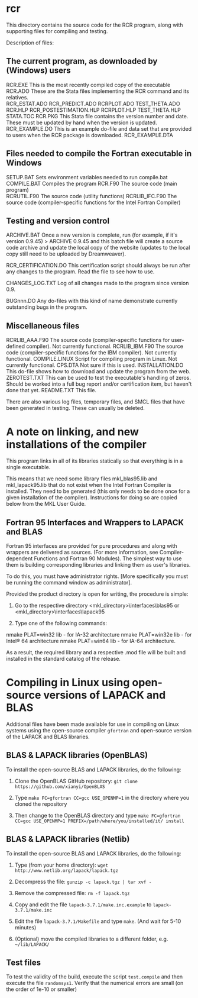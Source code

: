 # rcr
This directory contains the source code for the RCR program, along with supporting files for compiling and testing.

Description of files:

## The current program, as downloaded by (Windows) users
RCR.EXE			This is the most recently compiled copy of the executable
RCR.ADO			These are the Stata files implementing the RCR command and its relatives.			
RCR_ESTAT.ADO
RCR_PREDICT.ADO
RCRPLOT.ADO
TEST_THETA.ADO
RCR.HLP
RCR_POSTESTIMATION.HLP
RCRPLOT.HLP
TEST_THETA.HLP
STATA.TOC
RCR.PKG			This Stata file contains the version number and date.
			These must be updated by hand when the version is updated.
RCR_EXAMPLE.DO		This is an example do-file and data set that are provided to users when the RCR package is downloaded.
RCR_EXAMPLE.DTA

## Files needed to compile the Fortran executable in Windows
SETUP.BAT		Sets environment variables needed to run compile.bat
COMPILE.BAT		Compiles the program
RCR.F90			The source code (main program)  
RCRUTIL.F90		The source code (utility functions)
RCRLIB_IFC.F90		The source code (compiler-specific functions for the Intel Fortran Compiler)

## Testing and version control
ARCHIVE.BAT		Once a new version is complete, run (for example, if it's version 0.9.45) 
                        >  ARCHIVE 0.9.45
			and this batch file will create a source code archive and update the local 
			copy of the website (updates to the local copy still need to be uploaded by Dreamweaver).

RCR_CERTIFICATION.DO	This certification script should always be run after any changes to the program.  Read the file to see how to use.

CHANGES_LOG.TXT		Log of all changes made to the program since version 0.9.


BUGnnn.DO		Any do-files with this kind of name demonstrate currently outstanding bugs in the program.  


## Miscellaneous files
RCRLIB_AAA.F90		The source code (compiler-specific functions for user-defined compiler).  Not currently functional.
RCRLIB_IBM.F90		The source code (compiler-specific functions for the IBM compiler).  Not currently functional.
COMPILE.LINUX		Script for compiling program in Linux.  Not currently functional.
CPS.DTA			Not sure if this is used.
INSTALLATION.DO		This do-file shows how to download and update the program from the web.
ZEROTEST.TXT		This can be used to test the executable's handling of zeros.  
			Should be worked into a full bug report and/or certification item, but haven't done that yet.
README.TXT		This file.

There are also various log files, temporary files, and SMCL files that have been generated in testing.  These can usually be deleted.




# A note on linking, and new installations of the compiler

This program links in all of its libraries statically so that everything is in a single executable.  

This means that we need some library files mkl_blas95.lib and mkl_lapack95.lib that do not exist when the Intel Fortran Compiler is installed.  They need to be generated (this only needs to be done once for a given installation of the compiler).  Instructions for doing so are copied below from the MKL User Guide.


## Fortran 95 Interfaces and Wrappers to LAPACK and BLAS

Fortran 95 interfaces are provided for pure procedures and along with wrappers are
delivered as sources. (For more information, see Compiler-dependent Functions and
Fortran 90 Modules). The simplest way to use them is building corresponding libraries and
linking them as user's libraries. 

To do this, you must have administrator rights. [More specifically you must be running the command window as administrator].

Provided the product directory is open for writing, the procedure is simple:

1. Go to the respective directory <mkl_directory>\interfaces\blas95 or
<mkl_directory>\interfaces\lapack95

2. Type one of the following commands:

  nmake PLAT=win32 lib - for IA-32 architecture
  nmake PLAT=win32e lib - for Intel® 64 architecture
  nmake PLAT=win64 lib - for IA-64 architecture.

As a result, the required library and a respective .mod file will be built and installed in the
standard catalog of the release.


# Compiling in Linux using open-source versions of LAPACK and BLAS

Additional files have been made available for use in compiling on Linux systems using the open-source compiler `gfortran` and open-source version of the LAPACK and BLAS libraries.

## BLAS & LAPACK libraries (OpenBLAS)

To install the open-source BLAS and LAPACK libraries, do the following:

1. Clone the OpenBLAS GitHub repository: `git clone https://github.com/xianyi/OpenBLAS`

2. Type `make FC=gfortran CC=gcc USE_OPENMP=1` in the directory where you cloned the repository

3. Then change to the OpenBLAS directory and type `make FC=gfortran CC=gcc USE_OPENMP=1 PREFIX=/path/where/you/installed/it/ install`

## BLAS & LAPACK libraries (Netlib)

To install the open-source BLAS and LAPACK libraries, do the following:

1. Type (from your home directory): `wget http://www.netlib.org/lapack/lapack.tgz`

2. Decompress the file: `gunzip -c lapack.tgz | tar xvf -`

3. Remove the compressed file: `rm -f lapack.tgz`

4. Copy and edit the file `lapack-3.7.1/make.inc.example` to `lapack-3.7.1/make.inc`

5. Edit the file `lapack-3.7.1/Makefile` and type `make`. (And wait for 5-10 minutes)

6. (Optional) move the compiled libraries to a different folder, e.g. `~/lib/LAPACK/`

## Test files

To test the validity of the build, execute the script `test.compile` and then execute the file `randomsys1`. Verify that the numerical errors are small (on the order of 1e-10 or smaller)

